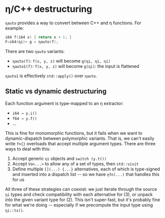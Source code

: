 # η/C++ destructuring
`ηauto` provides a way to convert between C++ and η functions. For example:

```cpp
i64 f(i64 x) { return x + 1; }
F<i64(ηi)> g = ηauto(f);
```

There are two `ηauto` variants:

+ `ηauto(f)`: `f(x, y, z)` will become `g(ηi, ηi, ηi)`
+ `ηauto1(f)`: `f(x, y, z)` will become `g(ηi)`: the input is flattened

`ηauto1` is effectively `std::apply()` over `ηauto`.


## Static vs dynamic destructuring
Each function argument is type-mapped to an η extractor:

+ `i64 → y.i()`
+ `f64 → y.f()`
+ ...

This is fine for monomorphic functions, but it fails when we want to dynamic-dispatch between polymorphic variants. That is, we can't easily write `fn{}` overloads that accept multiple argument types. There are three ways to deal with this:

1. Accept generic `ηi` objects and `switch (y.t())`
2. Accept `Va<...>` to allow any of a set of types, then `std::visit`
3. Define multiple `[](...) {...}` alternatives, each of which is type-signed and inserted into a dispatch list -- so we have `ηfn(...)` that handles this for us

All three of these strategies can coexist: we just iterate through the source `ηi` types and check compatibility with each alternative for (3), or unpack into the given variant type for (2). This isn't super-fast, but it's probably fine for what we're doing -- especially if we precompute the input type using `ηi::ts()`.
